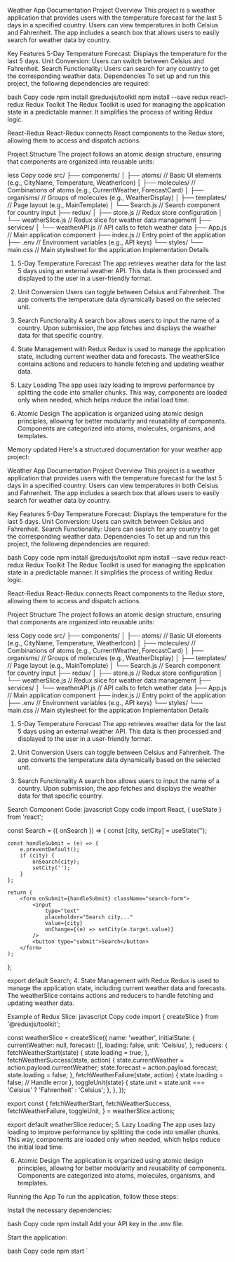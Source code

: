 Weather App Documentation
Project Overview
This project is a weather application that provides users with the temperature forecast for the last 5 days in a specified country. Users can view temperatures in both Celsius and Fahrenheit. The app includes a search box that allows users to easily search for weather data by country.

Key Features
5-Day Temperature Forecast: Displays the temperature for the last 5 days.
Unit Conversion: Users can switch between Celsius and Fahrenheit.
Search Functionality: Users can search for any country to get the corresponding weather data.
Dependencies
To set up and run this project, the following dependencies are required:

bash
Copy code
npm install @reduxjs/toolkit
npm install --save redux react-redux
Redux Toolkit
The Redux Toolkit is used for managing the application state in a predictable manner. It simplifies the process of writing Redux logic.

React-Redux
React-Redux connects React components to the Redux store, allowing them to access and dispatch actions.

Project Structure
The project follows an atomic design structure, ensuring that components are organized into reusable units:

less
Copy code
src/
├── components/
│   ├── atoms/            // Basic UI elements (e.g., CityName, Temperature, WeatherIcon)
│   ├── molecules/        // Combinations of atoms (e.g., CurrentWeather, ForecastCard)
│   ├── organisms/        // Groups of molecules (e.g., WeatherDisplay)
│   ├── templates/        // Page layout (e.g., MainTemplate)
│   └── Search.js         // Search component for country input
├── redux/
│   ├── store.js          // Redux store configuration
│   └── weatherSlice.js    // Redux slice for weather data management
├── services/
│   └── weatherAPI.js      // API calls to fetch weather data
├── App.js                // Main application component
├── index.js              // Entry point of the application
├── .env                  // Environment variables (e.g., API keys)
└── styles/
    └── main.css         // Main stylesheet for the application
Implementation Details
1. 5-Day Temperature Forecast
The app retrieves weather data for the last 5 days using an external weather API. This data is then processed and displayed to the user in a user-friendly format.

2. Unit Conversion
Users can toggle between Celsius and Fahrenheit. The app converts the temperature data dynamically based on the selected unit.

3. Search Functionality
A search box allows users to input the name of a country. Upon submission, the app fetches and displays the weather data for that specific country.

4. State Management with Redux
Redux is used to manage the application state, including current weather data and forecasts. The weatherSlice contains actions and reducers to handle fetching and updating weather data.
5. Lazy Loading
The app uses lazy loading to improve performance by splitting the code into smaller chunks. This way, components are loaded only when needed, which helps reduce the initial load time.

6. Atomic Design
The application is organized using atomic design principles, allowing for better modularity and reusability of components. Components are categorized into atoms, molecules, organisms, and templates.


Memory updated
Here's a structured documentation for your weather app project:

Weather App Documentation
Project Overview
This project is a weather application that provides users with the temperature forecast for the last 5 days in a specified country. Users can view temperatures in both Celsius and Fahrenheit. The app includes a search box that allows users to easily search for weather data by country.

Key Features
5-Day Temperature Forecast: Displays the temperature for the last 5 days.
Unit Conversion: Users can switch between Celsius and Fahrenheit.
Search Functionality: Users can search for any country to get the corresponding weather data.
Dependencies
To set up and run this project, the following dependencies are required:

bash
Copy code
npm install @reduxjs/toolkit
npm install --save redux react-redux
Redux Toolkit
The Redux Toolkit is used for managing the application state in a predictable manner. It simplifies the process of writing Redux logic.

React-Redux
React-Redux connects React components to the Redux store, allowing them to access and dispatch actions.

Project Structure
The project follows an atomic design structure, ensuring that components are organized into reusable units:

less
Copy code
src/
├── components/
│   ├── atoms/            // Basic UI elements (e.g., CityName, Temperature, WeatherIcon)
│   ├── molecules/        // Combinations of atoms (e.g., CurrentWeather, ForecastCard)
│   ├── organisms/        // Groups of molecules (e.g., WeatherDisplay)
│   ├── templates/        // Page layout (e.g., MainTemplate)
│   └── Search.js         // Search component for country input
├── redux/
│   ├── store.js          // Redux store configuration
│   └── weatherSlice.js    // Redux slice for weather data management
├── services/
│   └── weatherAPI.js      // API calls to fetch weather data
├── App.js                // Main application component
├── index.js              // Entry point of the application
├── .env                  // Environment variables (e.g., API keys)
└── styles/
    └── main.css         // Main stylesheet for the application
Implementation Details
1. 5-Day Temperature Forecast
The app retrieves weather data for the last 5 days using an external weather API. This data is then processed and displayed to the user in a user-friendly format.

2. Unit Conversion
Users can toggle between Celsius and Fahrenheit. The app converts the temperature data dynamically based on the selected unit.

3. Search Functionality
A search box allows users to input the name of a country. Upon submission, the app fetches and displays the weather data for that specific country.

Search Component Code:
javascript
Copy code
import React, { useState } from 'react';

const Search = ({ onSearch }) => {
    const [city, setCity] = useState('');

    const handleSubmit = (e) => {
        e.preventDefault();
        if (city) {
            onSearch(city);
            setCity('');
        }
    };

    return (
        <form onSubmit={handleSubmit} className="search-form">
            <input
                type="text"
                placeholder="Search city..."
                value={city}
                onChange={(e) => setCity(e.target.value)}
            />
            <button type="submit">Search</button>
        </form>
    );
};

export default Search;
4. State Management with Redux
Redux is used to manage the application state, including current weather data and forecasts. The weatherSlice contains actions and reducers to handle fetching and updating weather data.

Example of Redux Slice:
javascript
Copy code
import { createSlice } from '@reduxjs/toolkit';

const weatherSlice = createSlice({
    name: 'weather',
    initialState: {
        currentWeather: null,
        forecast: [],
        loading: false,
        unit: 'Celsius',
    },
    reducers: {
        fetchWeatherStart(state) {
            state.loading = true;
        },
        fetchWeatherSuccess(state, action) {
            state.currentWeather = action.payload.currentWeather;
            state.forecast = action.payload.forecast;
            state.loading = false;
        },
        fetchWeatherFailure(state, action) {
            state.loading = false;
            // Handle error
        },
        toggleUnit(state) {
            state.unit = state.unit === 'Celsius' ? 'Fahrenheit' : 'Celsius';
        },
    },
});

export const {
    fetchWeatherStart,
    fetchWeatherSuccess,
    fetchWeatherFailure,
    toggleUnit,
} = weatherSlice.actions;

export default weatherSlice.reducer;
5. Lazy Loading
The app uses lazy loading to improve performance by splitting the code into smaller chunks. This way, components are loaded only when needed, which helps reduce the initial load time.

6. Atomic Design
The application is organized using atomic design principles, allowing for better modularity and reusability of components. Components are categorized into atoms, molecules, organisms, and templates.

Running the App
To run the application, follow these steps:

Install the necessary dependencies:

bash
Copy code
npm install
Add your API key in the .env file.

Start the application:

bash
Copy code
npm start
`
